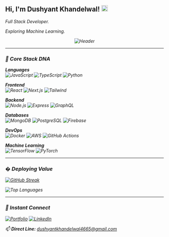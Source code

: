 <h2> Hi, I'm Dushyant Khandelwal! <img src="https://em-content.zobj.net/source/noto-emoji-animations/344/waving-hand_1f44b.gif" width="20"></h2>
<p><em>Full Stack Developer.
<p><em>Exploring Machine Learning.


<div align="center">
  <img src="https://readme-typing-svg.demolab.com?font=Fira+Code&size=26&duration=3000&pause=1000&color=7E3ACE&center=true&width=580&lines=Full+Stack+Architect+%E2%9A%99%EF%B8%8F;Scalable+Web+%26+ML+Solutions" alt="Header" />
</div>

---

### 🧠 Core Stack DNA

**Languages**  
![JavaScript](https://img.shields.io/badge/-JavaScript-F7DF1E?logo=javascript&logoColor=black)
![TypeScript](https://img.shields.io/badge/-TypeScript-3178C6?logo=typescript)
![Python](https://img.shields.io/badge/-Python-3776AB?logo=python)

**Frontend**  
![React](https://img.shields.io/badge/-React-20232A?logo=react)
![Next.js](https://img.shields.io/badge/-Next.js-000?logo=next.js)
![Tailwind](https://img.shields.io/badge/-Tailwind-06B6D4?logo=tailwind-css)

**Backend**  
![Node.js](https://img.shields.io/badge/-Node.js-339933?logo=node.js)
![Express](https://img.shields.io/badge/-Express-000?logo=express)
![GraphQL](https://img.shields.io/badge/-GraphQL-E10098?logo=graphql)

**Databases**  
![MongoDB](https://img.shields.io/badge/-MongoDB-47A248?logo=mongodb)
![PostgreSQL](https://img.shields.io/badge/-PostgreSQL-4169E1?logo=postgresql)
![Firebase](https://img.shields.io/badge/-Firebase-FFCA28?logo=firebase)

**DevOps**  
![Docker](https://img.shields.io/badge/-Docker-2496ED?logo=docker)
![AWS](https://img.shields.io/badge/-AWS-232F3E?logo=amazon-aws)
![GitHub Actions](https://img.shields.io/badge/-GitHub%20Actions-2088FF?logo=github-actions)

**Machine Learning**  
![TensorFlow](https://img.shields.io/badge/-TensorFlow-FF6F00?logo=tensorflow)
![PyTorch](https://img.shields.io/badge/-PyTorch-EE4C2C?logo=pytorch)

---

### � Deploying Value

[![GitHub Streak](https://streak-stats.demolab.com?user=dushyant4665&theme=dark&border_radius=6&mode=weekly)](https://git.io/streak-stats)

![Top Languages](https://github-readme-stats.vercel.app/api/top-langs/?username=dushyant4665&layout=compact&theme=dark&hide_border=true)

---

### 🚀 Instant Connect

[![Portfolio](https://img.shields.io/badge/-Hire%20Me%20Now-24292e?style=for-the-badge&logo=webcomponents.org&logoColor=white)](https://dushyantkhandelwal.in)
[![LinkedIn](https://img.shields.io/badge/-Let's%20Connect-0A66C2?style=for-the-badge&logo=linkedin)](https://linkedin.com/in/dushyant-khandelwal-516319221)

📫 **Direct Line:** [dushyantkhandelwal4665@gmail.com](mailto:dushyantkhandelwal4665@gmail.com)
